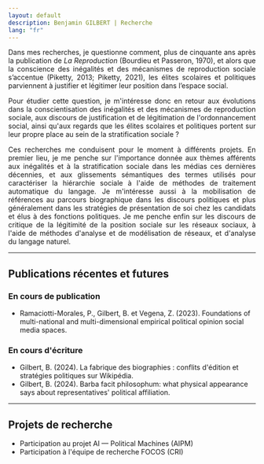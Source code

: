 ```yaml
---
layout: default
description: Benjamin GILBERT | Recherche
lang: "fr"
---
```


<div style="text-align: justify">

<p> Dans mes recherches, je questionne comment, plus de cinquante ans après la publication de <i>La Reproduction</i> (Bourdieu et Passeron, 1970), et alors que la conscience des inégalités et des mécanismes de reproduction sociale s’accentue (Piketty, 2013; Piketty, 2021), les élites scolaires et politiques parviennent à justifier et légitimer leur position dans l’espace social. </p>

<p> Pour étudier cette question, je m'intéresse donc en retour aux évolutions dans la conscientisation des inégalités et des mécanismes de reproduction sociale, aux discours de justification et de légitimation de l'ordonnancement social, ainsi qu'aux regards que les élites scolaires et politiques portent sur leur propre place au sein de la stratification sociale ? </p>

<p> Ces recherches me conduisent pour le moment à différents projets. En premier lieu, je me penche sur l'importance donnée aux thèmes afférents aux inégalités et à la stratification sociale dans les médias ces dernières décennies, et aux glissements sémantiques des termes utilisés pour caractériser la hiérarchie sociale à l'aide de méthodes de traitement automatique du langage. Je m'intéresse aussi à la mobilisation de références au parcours biographique dans les discours politiques et plus généralement dans les stratégies de présentation de soi chez les candidats et élus à des fonctions politiques. Je me penche enfin sur les discours de critique de la légitimité de la position sociale sur les réseaux sociaux, à l'aide de méthodes d'analyse et de modélisation de réseaux, et d'analyse du langage naturel. </p>

</div>

---

## Publications récentes et futures

### En cours de publication

* Ramaciotti-Morales, P., Gilbert, B. et Vegena, Z. (2023). Foundations of multi-national and multi-dimensional empirical political opinion social media spaces.

### En cours d'écriture

* Gilbert, B. (2024). La fabrique des biographies : conflits d'édition et stratégies politiques sur Wikipédia.
* Gilbert, B. (2024). Barba facit philosophum: what physical appearance says about representatives' political affiliation.

---

## Projets de recherche

* Participation au projet AI — Political Machines (AIPM)
* Participation à l'équipe de recherche FOCOS (CRI)